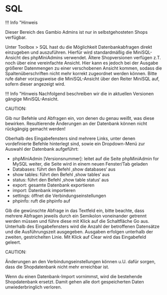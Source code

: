 # SQL 

!!! Info "Hinweis
	

Dieser Bereich des Gambio Admins ist nur in selbstgehosteten Shops verfügbar.

Unter Toolbox \> SQL hast du die Möglichkeit Datenbankabfragen direkt einzugeben und auszuführen. Hierfür wird standardmäßig die MiniSQL-Ansicht des phpMiniAdmins verwendet. Ältere Shopversionen verfügen z.T. noch über eine vereinfachte Ansicht. Hier kann es jedoch bei der Ausgabe größerer Datenmengen zu einer verschobenen Ansicht kommen, sodass die Spaltenüberschriften nicht mehr korrekt zugeordnet werden können. Bitte rufe daher vorzugsweise die MiniSQL-Ansicht über den Reiter MiniSQL auf, sofern dieser angezeigt wird.

!!! Info "Hinweis
	 Nachfolgend beschreiben wir die in aktuellen Versionen gängige MiniSQL-Ansicht.

CAUTION:

Gib nur Befehle und Abfragen ein, von denen du genau weißt, was diese bewirken. Resultierende Änderungen an der Datenbank können nicht rückgängig gemacht werden!

Oberhalb des Eingabefensters sind mehrere Links, unter denen vordefinierte Befehle hinterlegt sind, sowie ein Dropdown-Menü zur Auswahl der Datenbank aufgeführt:

-   phpMiniAdmin \[Versionsnummer\]: leitet auf die Seite phpMiniAdmin for MySQL weiter, die Seite wird in einem neuen Fenster/Tab geladen
-   Databases: führt den Befehl ‚show databases‘ aus
-   show tables: führt den Befehl ‚show tables‘ aus
-   status: führt den Befehl ‚show table status‘ aus
-   export: gesamte Datenbank exportieren
-   import: Datenbank importieren
-   settings: öffnet die Verbindungseinstellungen
-   phpinfo: ruft die phpinfo auf

Gib die gewünschte Abfrage in das Textfeld ein, bitte beachte, dass mehrere Abfragen jeweils durch ein Semikolon voneinander getrennt werden müssen und führe diese mit Klick auf die Schaltfläche Go aus. Unterhalb des Eingabefensters wird die Anzahl der betroffenen Datensätze und die Ausführungszeit ausgegeben. Ausgaben erfolgen unterhalb der zweiten, gestrichelten Linie. Mit Klick auf Clear wird das Eingabefeld geleert.

CAUTION:

Änderungen an den Verbindungseinstellungen können u.U. dafür sorgen, dass die Shopdatenbank nicht mehr erreichbar ist.

Wenn du einen Datenbank-Import vornimmst, wird die bestehende Shopdatenbank ersetzt. Damit gehen alle dort gespeicherten Daten unwiederbringlich verloren.



